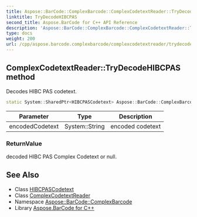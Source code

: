 ```yaml
---
title: Aspose::BarCode::ComplexBarcode::ComplexCodetextReader::TryDecodeHIBCPAS method
linktitle: TryDecodeHIBCPAS
second_title: Aspose.BarCode for C++ API Reference
description: 'Aspose::BarCode::ComplexBarcode::ComplexCodetextReader::TryDecodeHIBCPAS method. Decodes HIBC PAS codetext in C++.'
type: docs
weight: 200
url: /cpp/aspose.barcode.complexbarcode/complexcodetextreader/trydecodehibcpas/
---
```

## ComplexCodetextReader::TryDecodeHIBCPAS method


Decodes HIBC PAS codetext.

```cpp
static System::SharedPtr<HIBCPASCodetext> Aspose::BarCode::ComplexBarcode::ComplexCodetextReader::TryDecodeHIBCPAS(System::String encodedCodetext)
```


| Parameter | Type | Description |
| --- | --- | --- |
| encodedCodetext | System::String | encoded codetext |

### ReturnValue

decoded HIBC PAS Complex Codetext or null.

## See Also

* Class [HIBCPASCodetext](../../hibcpascodetext/)
* Class [ComplexCodetextReader](../)
* Namespace [Aspose::BarCode::ComplexBarcode](../../)
* Library [Aspose.BarCode for C++](../../../)
